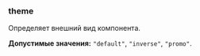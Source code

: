 ### theme

Определяет внешний вид компонента.

<!-- props:start -->
**Допустимые значения:** `"default"`, `"inverse"`, `"promo"`.
<!-- props:end -->
